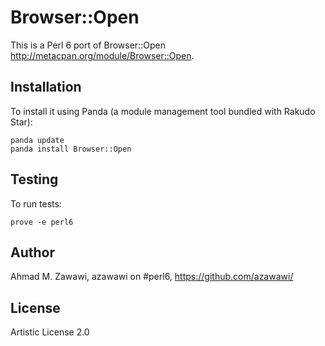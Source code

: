 Browser::Open
=============

This is a Perl 6 port of Browser::Open http://metacpan.org/module/Browser::Open. 

## Installation

To install it using Panda (a module management tool bundled with Rakudo Star):

    panda update
    panda install Browser::Open

## Testing

To run tests:

    prove -e perl6

## Author

Ahmad M. Zawawi, azawawi on #perl6, https://github.com/azawawi/

## License

Artistic License 2.0

